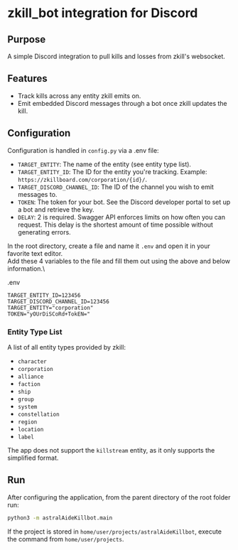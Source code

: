 # zkill_bot integration for Discord

## Purpose
A simple Discord integration to pull kills and losses from zkill's websocket.

## Features
- Track kills across any entity zkill emits on.
- Emit embedded Discord messages through a bot once zkill updates the kill.

## Configuration

Configuration is handled in `config.py` via a .env file:

- `TARGET_ENTITY`: The name of the entity (see entity type list).
- `TARGET_ENTITY_ID`: The ID for the entity you're tracking. Example: `https://zkillboard.com/corporation/{id}/`.
- `TARGET_DISCORD_CHANNEL_ID`: The ID of the channel you wish to emit messages to.
- `TOKEN`: The token for your bot. See the Discord developer portal to set up a bot and retrieve the key.
- `DELAY`: 2 is required. Swagger API enforces limits on how often you can request. This delay is the shortest amount of time possible without generating errors.

In the root directory, create a file and name it `.env` and open it in your favorite text editor.\
Add these 4 variables to the file and fill them out using the above and below information.\

.env
```
TARGET_ENTITY_ID=123456
TARGET_DISCORD_CHANNEL_ID=123456
TARGET_ENTITY="corporation"
TOKEN="yOUrDiSCoRd+TokEN="
```

### Entity Type List
A list of all entity types provided by zkill:

- `character`
- `corporation`
- `alliance`
- `faction`
- `ship`
- `group`
- `system`
- `constellation`
- `region`
- `location`
- `label`

The app does not support the `killstream` entity, as it only supports the simplified format.

## Run
After configuring the application, from the parent directory of the root folder run:

```bash
python3 -m astralAideKillbot.main
```
If the project is stored in `home/user/projects/astralAideKillbot`, execute the command from `home/user/projects`.
